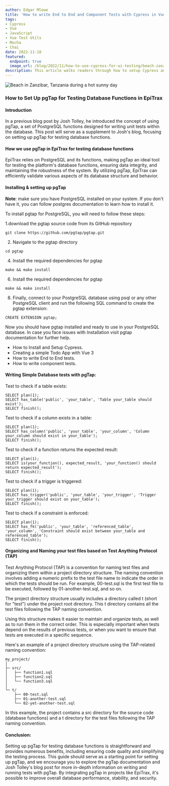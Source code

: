 ```yaml
---
author: Edgar Mlowe
title: 'How to write End to End and Component Tests with Cypress in Vue'
tags:
- Cypress
- Vue
- JavaScript
- Vue Test Utils
- Mocha
- Chai
date: 2022-11-18
featured:
  endpoint: true
  image_url: /blog/2022/11/how-to-use-cypress-for-ui-testing/beach-zanzibar.webp
description: This article walks readers through how to setup Cypress and use it to write End to End and Component Tests in Vue.
---
```


![Beach in Zanzibar, Tanzania during a hot sunny day](/blog/2022/11/how-to-use-cypress-for-ui-testing/beach-zanzibar.webp)

<!-- Photo by Edgar Mlowe, 2018 -->


### How to Set Up pgTap for Testing Database Functions in EpiTrax

#### Introduction
In a previous blog post by Josh Tolley, he introduced the concept of using pgTap, a set of PostgreSQL functions designed for writing unit tests within the database. This post will serve as a supplement to Josh's blog, focusing on setting up pgTap for testing database functions.

#### How we use pgTap in EpiTrax for testing database functions
EpiTrax relies on PostgreSQL and its functions, making pgTap an ideal tool for testing the platform's database functions, ensuring data integrity, and maintaining the robustness of the system. By utilizing pgTap, EpiTrax can efficiently validate various aspects of its database structure and behavior.

#### Installing & setting up pgTap
**Note**: make sure you have PostgreSQL installed on your system. If you don't have it, you can follow postgres documentation to learn how to install it.

To install pgtap for PostgreSQL, you will need to follow these steps:

1.download the pgtap source code from its GitHub repository

```
git clone https://github.com/pgtap/pgtap.git
```
2. Navigate to the pgtap directory

```
cd pgtap
```

4. Install the required dependencies for pgtap
```
make && make install
```
6. Install the required dependencies for pgtap
```
make && make install
```
8. Finally, connect to your PostgreSQL database using psql or any other PostgreSQL client and run the following SQL command to create the pgtap extension:
```
CREATE EXTENSION pgtap;
```

Now you should have pgtap installed and ready to use in your PostgreSQL database. In case you face issues with Installation visit pgtap documentation for further help.

* How to Install and Setup Cypress.
* Creating a simple Todo App with Vue 3
* How to write End to End tests.
* How to write component tests.



####  Writing Simple Database tests with pgTap:
Test to check if a table exists:
```
SELECT plan(1);
SELECT has_table('public', 'your_table', 'Table your_table should exist');
SELECT finish();
```

Test to check if a column exists in a table:
```
SELECT plan(1);
SELECT has_column('public', 'your_table', 'your_column', 'Column your_column should exist in your_table');
SELECT finish();
```

Test to check if a function returns the expected result:
```
SELECT plan(1);
SELECT is(your_function(), expected_result, 'your_function() should return expected_result');
SELECT finish();
```

Test to check if a trigger is triggered:
```
SELECT plan(1);
SELECT has_trigger('public', 'your_table', 'your_trigger', 'Trigger your_trigger should exist on your_table');
SELECT finish();
```

Test to check if a constraint is enforced:
```
SELECT plan(1);
SELECT has_fk('public', 'your_table', 'referenced_table', 'your_column', 'Constraint should exist between your_table and referenced_table');
SELECT finish();
```

#### Organizing and Naming your test files based on Test Anything Protocol (TAP)

Test Anything Protocol (TAP) is a convention for naming test files and organizing them within a project directory structure. The naming convention involves adding a numeric prefix to the test file name to indicate the order in which the tests should be run. For example, 00-test.sql is the first test file to be executed, followed by 01-another-test.sql, and so on.

The project directory structure usually includes a directory called t (short for "test") under the project root directory. This t directory contains all the test files following the TAP naming convention.

Using this structure makes it easier to maintain and organize tests, as well as to run them in the correct order. This is especially important when tests depend on the results of previous tests, or when you want to ensure that tests are executed in a specific sequence.

Here's an example of a project directory structure using the TAP-related naming convention:
```
my_project/
│
├─ src/
│   ├── function1.sql
│   ├── function2.sql
│   └── function3.sql
│
└─ t/
    ├── 00-test.sql
    ├── 01-another-test.sql
    └── 02-yet-another-test.sql
```
In this example, the project contains a src directory for the source code (database functions) and a t directory for the test files following the TAP naming convention.


#### Conclusion:
Setting up pgTap for testing database functions is straightforward and provides numerous benefits, including ensuring code quality and simplifying the testing process. This guide should serve as a starting point for setting up pgTap, and we encourage you to explore the pgTap documentation and Josh Tolley's blog post for more in-depth information on writing and running tests with pgTap. By integrating pgTap in projects like EpiTrax, it's possible to improve overall database performance, stability, and security.
